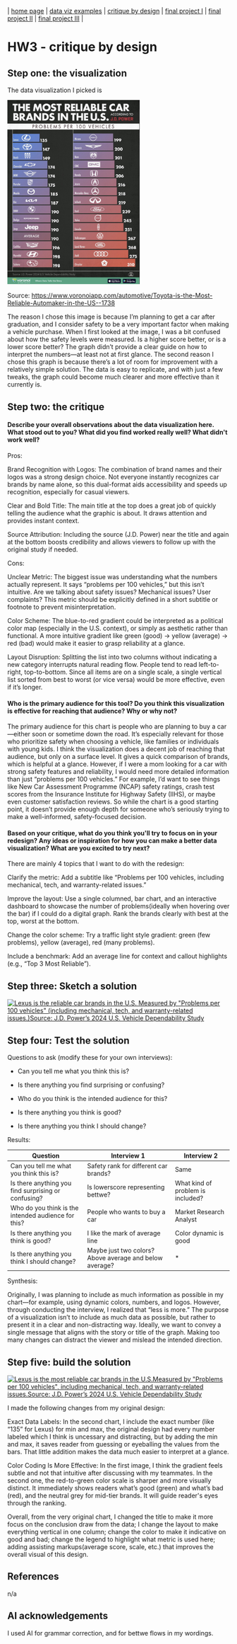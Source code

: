 | [home page](https://cmustudent.github.io/tswd-portfolio-templates/) | [data viz examples](dataviz-examples) | [critique by design](critique-by-design) | [final project I](final-project-part-one) | [final project II](final-project-part-two) | [final project III](final-project-part-three) |

# HW3 - critique by design
 
## Step one: the visualization

The data visualization I picked is 

<img src="HW3_car.jpg" width="300"/>

Source: https://www.voronoiapp.com/automotive/Toyota-is-the-Most-Reliable-Automaker-in-the-US--1738

The reason I chose this image is because I’m planning to get a car after graduation, and I consider safety to be a very important factor when making a vehicle purchase. When I first looked at the image, I was a bit confused about how the safety levels were measured. Is a higher score better, or is a lower score better? The graph didn’t provide a clear guide on how to interpret the numbers—at least not at first glance.
The second reason I chose this graph is because there’s a lot of room for improvement with a relatively simple solution. The data is easy to replicate, and with just a few tweaks, the graph could become much clearer and more effective than it currently is.

## Step two: the critique
#### Describe your overall observations about the data visualization here.  What stood out to you?  What did you find worked really well?  What didn't work well?
Pros:

Brand Recognition with Logos: The combination of brand names and their logos was a strong design choice. Not everyone instantly recognizes car brands by name alone, so this dual-format aids accessibility and speeds up recognition, especially for casual viewers.


Clear and Bold Title: The main title at the top does a great job of quickly telling the audience what the graphic is about. It draws attention and provides instant context.


Source Attribution: Including the source (J.D. Power) near the title and again at the bottom boosts credibility and allows viewers to follow up with the original study if needed.

Cons:

Unclear Metric: The biggest issue was understanding what the numbers actually represent. It says “problems per 100 vehicles,” but this isn’t intuitive. Are we talking about safety issues? Mechanical issues? User complaints? This metric should be explicitly defined in a short subtitle or footnote to prevent misinterpretation.


Color Scheme: The blue-to-red gradient could be interpreted as a political color map (especially in the U.S. context), or simply as aesthetic rather than functional. A more intuitive gradient like green (good) → yellow (average) → red (bad) would make it easier to grasp reliability at a glance.


Layout Disruption: Splitting the list into two columns without indicating a new category interrupts natural reading flow. People tend to read left-to-right, top-to-bottom. Since all items are on a single scale, a single vertical list sorted from best to worst (or vice versa) would be more effective, even if it’s longer.



#### Who is the primary audience for this tool?  Do you think this visualization is effective for reaching that audience?  Why or why not?

The primary audience for this chart is people who are planning to buy a car—either soon or sometime down the road. It’s especially relevant for those who prioritize safety when choosing a vehicle, like families or individuals with young kids. I think the visualization does a decent job of reaching that audience, but only on a surface level. It gives a quick comparison of brands, which is helpful at a glance. However, if I were a mom looking for a car with strong safety features and reliability, I would need more detailed information than just “problems per 100 vehicles.” For example, I’d want to see things like New Car Assessment Programme (NCAP) safety ratings, crash test scores from the Insurance Institute for Highway Safety (IIHS), or maybe even customer satisfaction reviews. So while the chart is a good starting point, it doesn’t provide enough depth for someone who’s seriously trying to make a well-informed, safety-focused decision.


#### Based on your critique, what do you think you'll try to focus on in your redesign?   Any ideas or inspiration for how you can make a better data visualization?  What are you excited to try next?

There are mainly 4 topics that I want to do with the redesign:

Clarify the metric: Add a subtitle like “Problems per 100 vehicles, including mechanical, tech, and warranty-related issues.”


Improve the layout: Use a single columned, bar chart, and an interactive dashboard to showcase the number of problems(ideally when hovering over the bar) if I could do a digital graph. Rank the brands clearly with best at the top, worst at the bottom.


Change the color scheme: Try a traffic light style gradient: green (few problems), yellow (average), red (many problems).


Include a benchmark: Add an average line for context and callout highlights (e.g., “Top 3 Most Reliable”).

## Step three: Sketch a solution

<div class='tableauPlaceholder' id='viz1743524483634' style='position: relative'><noscript><a href='#'><img alt='Lexus is the reliable car brands in the U.S. Measured by &quot;Problems per 100 vehicles&quot; (including mechanical, tech, and warranty-related issues.)Source: J.D. Power’s 2024 U.S. Vehicle Dependability Study ' src='https:&#47;&#47;public.tableau.com&#47;static&#47;images&#47;da&#47;dataviz_HW3&#47;Sheet1&#47;1_rss.png' style='border: none' /></a></noscript><object class='tableauViz'  style='display:none;'><param name='host_url' value='https%3A%2F%2Fpublic.tableau.com%2F' /> <param name='embed_code_version' value='3' /> <param name='site_root' value='' /><param name='name' value='dataviz_HW3&#47;Sheet1' /><param name='tabs' value='no' /><param name='toolbar' value='yes' /><param name='static_image' value='https:&#47;&#47;public.tableau.com&#47;static&#47;images&#47;da&#47;dataviz_HW3&#47;Sheet1&#47;1.png' /> <param name='animate_transition' value='yes' /><param name='display_static_image' value='yes' /><param name='display_spinner' value='yes' /><param name='display_overlay' value='yes' /><param name='display_count' value='yes' /><param name='language' value='en-US' /><param name='filter' value='publish=yes' /></object></div>                

## Step four: Test the solution

Questions to ask (modify these for your own interviews): 

- Can you tell me what you think this is?

- Is there anything you find surprising or confusing?

- Who do you think is the intended audience for this?

- Is there anything you think is good?

- Is there anything you think I should change?

Results: 

| Question | Interview 1 | Interview 2 |
|----------|-------------|-------------|
|    Can you tell me what you think this is?      |      Safety rank for different car brands?       |       Same      |
|    Is there anything you find surprising or confusing?      |      Is lowerscore representing bettwe?       |      What kind of problem is included?      |
|    Who do you think is the intended audience for this?      |      People who wants to buy a car       |      Market Research Analyst       |
|    Is there anything you think is good?      |      I like the mark of average line       |      Color dynamic is good       |
|    Is there anything you think I should change?      |      Maybe just two colors? Above average and below average?       |      *      |


Synthesis: 

Originally, I was planning to include as much information as possible in my chart—for example, using dynamic colors, numbers, and logos. However, through conducting the interview, I realized that “less is more.” The purpose of a visualization isn’t to include as much data as possible, but rather to present it in a clear and non-distracting way. Ideally, we want to convey a single message that aligns with the story or title of the graph. Making too many changes can distract the viewer and mislead the intended direction.

## Step five: build the solution

<div class='tableauPlaceholder' id='viz1743562959009' style='position: relative'><noscript><a href='#'><img alt='Lexus is the most reliable car brands in the U.S.Measured by &quot;Problems per 100 vehicles&quot;, including mechanical, tech, and warranty-related issues.Source: J.D. Power’s 2024 U.S. Vehicle Dependability Study ' src='https:&#47;&#47;public.tableau.com&#47;static&#47;images&#47;da&#47;dataviz_HW3_final&#47;Sheet1&#47;1_rss.png' style='border: none' /></a></noscript><object class='tableauViz'  style='display:none;'><param name='host_url' value='https%3A%2F%2Fpublic.tableau.com%2F' /> <param name='embed_code_version' value='3' /> <param name='site_root' value='' /><param name='name' value='dataviz_HW3_final&#47;Sheet1' /><param name='tabs' value='no' /><param name='toolbar' value='yes' /><param name='static_image' value='https:&#47;&#47;public.tableau.com&#47;static&#47;images&#47;da&#47;dataviz_HW3_final&#47;Sheet1&#47;1.png' /> <param name='animate_transition' value='yes' /><param name='display_static_image' value='yes' /><param name='display_spinner' value='yes' /><param name='display_overlay' value='yes' /><param name='display_count' value='yes' /><param name='language' value='en-US' /><param name='filter' value='publish=yes' /></object></div>                

I made the following changes from my original design:

Exact Data Labels:
In the second chart, I include the exact number (like “135” for Lexus) for min and max, the original design had every number labeled which I think is uncessary and distracting, but by adding the min and max, it saves reader from guessing or eyeballing the values from the bars. That little addition makes the data much easier to interpret at a glance.

Color Coding Is More Effective:
In the first image, I think the gradient feels subtle and not that intuitive after discussing with my teammates. In the second one, the red-to-green color scale is sharper and more visually distinct. It immediately shows readers what’s good (green) and what’s bad (red), and the neutral grey for mid-tier brands. It will guide reader's eyes through the ranking.

Overall, from the very original chart, I changed the title to make it more focus on the conclusion draw from the data; I change the layout to make everything vertical in one column; change the color to make it indicative on good and bad; change the legend to highlight what metric is used here; adding assisting markups(average score, scale, etc.) that improves the overall visual of this design. 

## References
n/a

## AI acknowledgements
I used AI for grammar correction, and for bettwe flows in my wordings.

